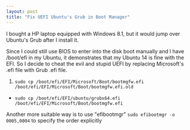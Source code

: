 ```yaml
---
layout: post
title: "Fix UEFI Ubuntu's Grub in Boot Manager"
---
```


I bought a HP laptop equipped with Windows 8.1, but it would jump over Ubuntu's Grub after I install it.

Since I could still use BIOS to enter into the disk boot manually and I have /boot/efi in my Ubuntu, it demonstrates that my Ubuntu 14 is fine with the EFI. So I decide to cheat the evil and stupid UEFI by replacing Microsoft's .efi file with Grub .efi file.

1. `sudo cp /boot/efi/EFI/Microsoft/Boot/bootmgfw.efi /boot/efi/EFI/Microsoft/Boot/bootmgfw.efi.old`
- `sudo cp /boot/efi/EFI/ubuntu/grubx64.efi /boot/efi/EFI/Microsoft/Boot/bootmgfw.efi`

Another more suitable way is to use "efibootmgr" `sudo efibootmgr -o 0005,0004` to specify the order explicitly
